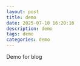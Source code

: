 ```yaml
---
layout: post
title: demo
date: 2025-07-10 16:20:16
description: demo
tags: demo
categories: demo
---
```


Demo for blog
